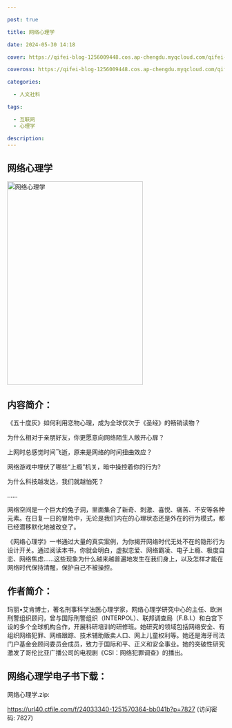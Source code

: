 ```yaml
---

post: true

title: 网络心理学

date: 2024-05-30 14:18

cover: https://qifei-blog-1256009448.cos.ap-chengdu.myqcloud.com/qifei-blog/s29825448.jpg

coveross: https://qifei-blog-1256009448.cos.ap-chengdu.myqcloud.com/qifei-blog/s29825448.jpg

categories:

  - 人文社科

tags:

  - 互联网
  - 心理学

description:
---
```


## 网络心理学

<img alt="网络心理学" class="aligncenter loading" data-was-processed="true" decoding="async" fetchpriority="high" height="471" src="https://qifei-blog-1256009448.cos.ap-chengdu.myqcloud.com/qifei-blog/s29825448.jpg" style="cursor: zoom-in;" width="314"/>

## 内容简介：

《五十度灰》如何利用恋物心理，成为全球仅次于《圣经》的畅销读物？

为什么相对于亲朋好友，你更愿意向网络陌生人敞开心扉？

上网时总感觉时间飞逝，原来是网络的时间扭曲效应？

网络游戏中埋伏了哪些“上瘾”机关，暗中操控着你的行为?

为什么科技越发达，我们就越怕死？

……

网络空间是一个巨大的兔子洞，里面集合了新奇、刺激、喜悦、痛苦、不安等各种元素。在日复一日的冒险中，无论是我们内在的心理状态还是外在的行为模式，都已经潜移默化地被改变了。

《网络心理学》一书通过大量的真实案例，为你揭开网络时代无处不在的隐形行为设计开关。通过阅读本书，你就会明白，虚拟恋爱、网络霸凌、电子上瘾、极度自恋、网络焦虑……这些现象为什么越来越普遍地发生在我们身上，以及怎样才能在网络时代保持清醒，保护自己不被操控。

## 作者简介：

玛丽•艾肯博士，著名刑事科学法医心理学家，网络心理学研究中心的主任、欧洲刑警组织顾问，曾与国际刑警组织（INTERPOL）、联邦调查局（F.B.I.）和白宫下设的多个全球机构合作，开展科研培训的研修班。她研究的领域包括网络安全、有组织网络犯罪、网络跟踪、技术辅助贩卖人口、网上儿童权利等。她还是海牙司法门户基金会顾问委员会成员，致力于国际和平、正义和安全事业。她的突破性研究激发了哥伦比亚广播公司的电视剧《CSI：网络犯罪调查》的播出。

## 网络心理学电子书下载：

网络心理学.zip: 

https://url40.ctfile.com/f/24033340-1251570364-bb041b?p=7827 (访问密码: 7827)

